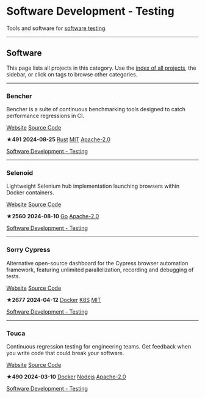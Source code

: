 # Software Development - Testing

Tools and software for [software testing](https://en.wikipedia.org/wiki/Software_testing).

---

## Software

This page lists all projects in this category. Use the [index of all projects](https://awesome-selfhosted.net/index.html), the sidebar, or click on  tags to browse other categories.

---

### Bencher

Bencher is a suite of continuous benchmarking tools designed to catch performance regressions in CI.

[ Website](https://bencher.dev/) [ Source Code](https://github.com/bencherdev/bencher)

**★491**  **2024-08-25** [ Rust](https://awesome-selfhosted.net/platforms/rust.html) [ MIT](https://awesome-selfhosted.net/index.html#list-of-licenses) [ Apache-2.0](https://awesome-selfhosted.net/index.html#list-of-licenses)

[ Software Development - Testing](https://awesome-selfhosted.net/tags/software-development---testing.html)

---

### Selenoid

Lightweight Selenium hub implementation launching browsers within Docker containers.

[ Website](https://aerokube.com/selenoid/latest/) [ Source Code](https://github.com/aerokube/selenoid)

**★2560**  **2024-08-10** [ Go](https://awesome-selfhosted.net/platforms/go.html) [ Apache-2.0](https://awesome-selfhosted.net/index.html#list-of-licenses)

[ Software Development - Testing](https://awesome-selfhosted.net/tags/software-development---testing.html)

---

### Sorry Cypress

Alternative open-source dashboard for the Cypress browser automation framework, featuring unlimited parallelization, recording and debugging of tests.

[ Website](https://sorry-cypress.dev/) [ Source Code](https://github.com/sorry-cypress/sorry-cypress)

**★2677**  **2024-04-12** [ Docker](https://awesome-selfhosted.net/platforms/docker.html) [ K8S](https://awesome-selfhosted.net/platforms/k8s.html) [ MIT](https://awesome-selfhosted.net/index.html#list-of-licenses)

[ Software Development - Testing](https://awesome-selfhosted.net/tags/software-development---testing.html)

---

### Touca

Continuous regression testing for engineering teams. Get feedback when you write code that could break your software.

[ Website](https://touca.io/) [ Source Code](https://github.com/trytouca/trytouca)

**★490**  **2024-03-10** [ Docker](https://awesome-selfhosted.net/platforms/docker.html) [ Nodejs](https://awesome-selfhosted.net/platforms/nodejs.html) [ Apache-2.0](https://awesome-selfhosted.net/index.html#list-of-licenses)

[ Software Development - Testing](https://awesome-selfhosted.net/tags/software-development---testing.html)

